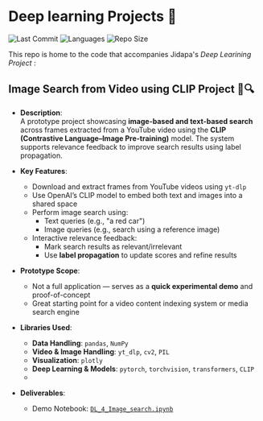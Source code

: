 # Deep learning Projects 🤖
![Last Commit](https://img.shields.io/github/last-commit/JPP-J/deep-_learning_project?style=flat-square)
![Languages](https://img.shields.io/github/languages/count/JPP-J/deep-_learning_project?style=flat-square)
![Repo Size](https://img.shields.io/github/repo-size/JPP-J/deep-_learning_project?style=flat-square)


This repo is home to the code that accompanies Jidapa's *Deep Learining Project* :

## Image Search from Video using CLIP Project 🎥🔍

- **Description**:  
  A prototype project showcasing **image-based and text-based search** across frames extracted from a YouTube video using the **CLIP (Contrastive Language–Image Pre-training)** model. The system supports relevance feedback to improve search results using label propagation.

- **Key Features**:
  - Download and extract frames from YouTube videos using `yt-dlp`
  - Use OpenAI’s CLIP model to embed both text and images into a shared space
  - Perform image search using:
    - Text queries (e.g., "a red car")
    - Image queries (e.g., search using a reference image)
  - Interactive relevance feedback:
    - Mark search results as relevant/irrelevant
    - Use **label propagation** to update scores and refine results

- **Prototype Scope**:
  - Not a full application — serves as a **quick experimental demo** and proof-of-concept
  - Great starting point for a video content indexing system or media search engine

- **Libraries Used**:
  - **Data Handling**: `pandas`, `NumPy`
  - **Video & Image Handling**: `yt_dlp`, `cv2`, `PIL`
  - **Visualization**: `plotly`
  - **Deep Learning & Models**: `pytorch`, `torchvision`, `transformers`, `CLIP`
  - 
- **Deliverables**:
  - Demo Notebook: [`DL_4_Image_search.ipynb`](DL_4_Image_search.ipynb)
